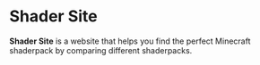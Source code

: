 # Shader Site

**Shader Site** is a website that helps you find the perfect Minecraft
shaderpack by comparing different shaderpacks.
